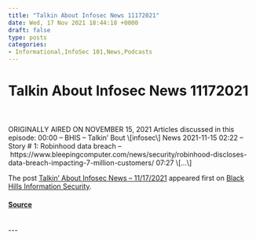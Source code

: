 ```yaml
---
title: "Talkin About Infosec News 11172021"
date: Wed, 17 Nov 2021 18:44:18 +0000
draft: false
type: posts
categories: 
- Informational,InfoSec 101,News,Podcasts
---
```

# Talkin About Infosec News 11172021

<br/>

<br/>
ORIGINALLY AIRED ON NOVEMBER 15, 2021 Articles discussed in this episode: 00:00 – BHIS – Talkin’ Bout \[infosec\] News 2021-11-15 02:22 – Story # 1: Robinhood data breach – https://www.bleepingcomputer.com/news/security/robinhood-discloses-data-breach-impacting-7-million-customers/ 07:27 \[…\]

The post [Talkin’ About Infosec News – 11/17/2021](https://www.blackhillsinfosec.com/talkin-about-infosec-news-11-17-2021/) appeared first on [Black Hills Information Security](https://www.blackhillsinfosec.com).

#### [Source](https://www.blackhillsinfosec.com/talkin-about-infosec-news-11-17-2021/)

<br/>
---
